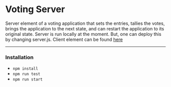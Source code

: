 # Voting Server

Server element of a voting application that sets the entries, tallies the votes, brings the application to the next state, and can restart the application to its original state. Server is run locally at the moment. But, one can deploy this by changing server.js. Client element can be found [here](google.com)

---

###  Installation

- `npm install`
- `npm run test`
- `npm run start`